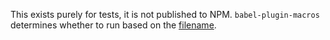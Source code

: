This exists purely for tests, it is not published to NPM. `babel-plugin-macros` determines whether to run based on the [filename](https://github.com/kentcdodds/babel-plugin-macros/blob/master/other/docs/author.md#filename).
